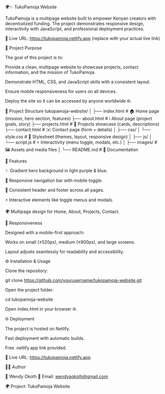 🌍✨ TukoPamoja Website

TukoPamoja is a multipage website built to empower Kenyan creators with decentralized funding.
The project demonstrates responsive design, interactivity with JavaScript, and professional deployment practices.

🔗 Live URL: https://tukopamoja.netlify.app
 (replace with your actual live link)

🎯 Project Purpose

The goal of this project is to:

Provide a clean, multipage website to showcase projects, contact information, and the mission of TukoPamoja.

Demonstrate HTML, CSS, and JavaScript skills with a consistent layout.

Ensure mobile responsiveness for users on all devices.

Deploy the site so it can be accessed by anyone worldwide 🌐.

📂 Project Structure
tukopamoja-website/
│
├── index.html       # 🏠 Home page (mission, hero section, features)
├── about.html       # ℹ️ About page (project goals, story)
├── projects.html    # 📁 Projects showcase (cards, descriptions)
├── contact.html     # ✉️ Contact page (form + details)
│
├── css/
│   └── style.css    # 🎨 Stylesheet (themes, layout, responsive design)
│
├── js/
│   └── script.js    # ⚡ Interactivity (menu toggle, modals, etc.)
│
├── images/          # 🖼️ Assets and media files
│
└── README.md        # 📘 Documentation

🚀 Features

✨ Gradient hero background in light purple & blue.

📱 Responsive navigation bar with mobile toggle.

🎨 Consistent header and footer across all pages.

⚡ Interactive elements like toggle menus and modals.

🌍 Multipage design for Home, About, Projects, Contact.

📱 Responsiveness

Designed with a mobile-first approach:

Works on small (≤520px), medium (≤900px), and large screens.

Layout adjusts seamlessly for readability and accessibility.

⚙️ Installation & Usage

Clone the repository:

git clone https://github.com/yourusername/tukopamoja-website.git


Open the project folder:

cd tukopamoja-website


Open index.html in your browser 🌐.

🌐 Deployment

The project is hosted on Netlify.

Fast deployment with automatic builds.

Free .netlify.app link provided.

🔗 Live URL: https://tukopamoja.netlify.app

👩‍💻 Author

👤 Wendy Okoth
📧 Email: wendyaokoth@gmail.com

🌍 Project: TukoPamoja Website